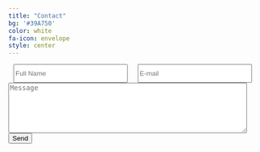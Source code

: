 ```yaml
---
title: "Contact"
bg: '#39A750'
color: white
fa-icon: envelope
style: center
---
```

<div class="col-sm-12  well">
  <form method="POST" action="//forms.brace.io/{{site.data.setting.email}}">
    <input placeholder="Full Name" type="text" name="name" required style=" width: 45%;   float: left;   margin-left:10px; margin-right:10px; height:37px;">
    <input placeholder="E-mail" type="email" name="_replyto" required style=" width: 45%;   float: left;   margin-left:10px; margin-right:10px; height:37px;"><br />
    <textarea placeholder="Message" name="message" required style=" height: 100px;  width: 94%;"></textarea>
    <input type="submit" value="Send">
  </form>
</div>

